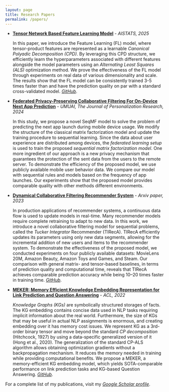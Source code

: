 ```yaml
---
layout: page
title: Research Papers
permalink: /papers/
---
```


- **[Tensor Network Based Feature Learning Model](https://proceedings.mlr.press/v258/saiapin25a.html)** - *AISTATS, 2025*  

  In this paper, we introduce the Feature Learning (FL) model, where tensor-product features are represented as a learnable *Canonical Polyadic Decomposition (CPD)*. By leveraging this CPD structure, we efficiently learn the hyperparameters associated with different features alongside the model parameters using an *Alternating Least Squares (ALS)* optimization method. We prove the effectiveness of the FL model through experiments on real data of various dimensionality and scale. The results show that the FL model can be consistently trained 3-5 times faster than and have the prediction quality on par with a standard cross-validated model. [*GitHub*](https://github.com/AlbMLpy/TN-FL-Model).

- **[Federated Privacy-Preserving Collaborative Filtering For On-Device Next App Prediction](https://link.springer.com/article/10.1007/s11257-024-09395-0)** - *UMUAI, The Journal of Personalization Research, 2024*

  In this study, we propose a novel SeqMF model to solve the problem of predicting the next app launch during mobile device usage. We modify the structure of the classical matrix factorization model and update the training procedure to sequential learning. Since the data about user experience are distributed among devices, the *federated learning setup* is used to train the proposed *sequential matrix factorization model*. One more ingredient of our approach is a new privacy mechanism that guarantees the protection of the sent data from the users to the remote server. To demonstrate the efficiency of the proposed model, we use publicly available mobile user behavior data. We compare our model with sequential rules and models based on the frequency of app launches. Our experiments show that the proposed model provides comparable quality with other methods different environments. 

- **[Dynamical Collaborative Filtering Recommender System](https://arxiv.org/abs/2312.10064)** - *Arxiv paper, 2023*  

  In production applications of recommender systems, a continuous data flow is used to update models in real-time. Many recommender models require complete retraining to adapt to new data. In this work, we introduce a novel collaborative filtering model for sequential problems, called the *Tucker Integrator* Recommender (TIRecA). TIRecA efficiently updates its parameters using only new data segments, allowing for the incremental addition of new users and items to the recommender system.
  To demonstrate the effectiveness of the proposed model, we conducted experiments on four publicly available datasets: MovieLens 20M, Amazon Beauty, Amazon Toys and Games, and Steam. Our comparison with general matrix- and tensor-based baselines, in terms of prediction quality and computational time, reveals that TIRecA achieves comparable prediction accuracy while being 10–20 times faster in training time. [*GitHub*](https://github.com/AlbMLpy/DynamicCF).

- **[MEKER: Memory Efficient Knowledge Embedding Representation for Link Prediction and Question Answering](https://aclanthology.org/2022.acl-srw.27/)** - *ACL, 2022* 

  *Knowledge Graphs (KGs)* are symbolically structured storages of facts. The KG embedding contains concise data used in NLP tasks requiring implicit information about the
  real world. Furthermore, the size of KGs that may be useful in actual NLP assignments is enormous, and creating embedding over it has memory cost issues. We represent KG
  as a 3rd-order binary tensor and move beyond the standard *CP decomposition* (Hitchcock, 1927) by using a data-specific generalized version of it (Hong et al., 2020). The
  generalization of the standard CP-ALS algorithm allows obtaining optimization gradients without a backpropagation mechanism. It reduces the memory needed in training while providing computational benefits. We propose a MEKER, a memory-efficient KG embedding model, which yields SOTA-comparable performance on link prediction tasks and KG-based Question Answering. [*GitHub*]( https://github.com/AlbMLpy/meker).

For a complete list of my publications, visit my [*Google Scholar profile*](https://scholar.google.ru/citations?user=k3t9iugAAAAJ&hl=en).
